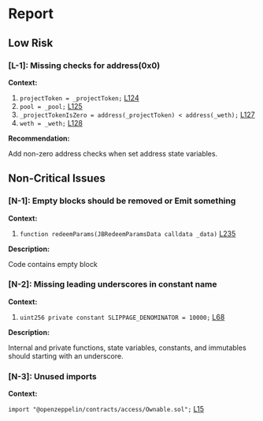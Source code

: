 # Report
## Low Risk ##
### [L-1]: Missing checks for address(0x0)
**Context:**

1. ```projectToken = _projectToken;``` [L124](https://github.com/code-423n4/2023-05-juicebox/blob/main/juice-buyback/contracts/JBXBuybackDelegate.sol#L124)
1. ```pool = _pool;``` [L125](https://github.com/code-423n4/2023-05-juicebox/blob/main/juice-buyback/contracts/JBXBuybackDelegate.sol#L125) 
1. ```_projectTokenIsZero = address(_projectToken) < address(_weth);``` [L127](https://github.com/code-423n4/2023-05-juicebox/blob/main/juice-buyback/contracts/JBXBuybackDelegate.sol#L127) 
1. ```weth = _weth;``` [L128](https://github.com/code-423n4/2023-05-juicebox/blob/main/juice-buyback/contracts/JBXBuybackDelegate.sol#L128) 

**Recommendation:**

Add non-zero address checks when set address state variables.

## Non-Critical Issues ##
### [N-1]: Empty blocks should be removed or Emit something
**Context:**

1. ```function redeemParams(JBRedeemParamsData calldata _data)``` [L235](https://github.com/code-423n4/2023-05-juicebox/blob/main/juice-buyback/contracts/JBXBuybackDelegate.sol#L235)

**Description:**

Code contains empty block

### [N-2]: Missing leading underscores in constant name
**Context:**

1. ```uint256 private constant SLIPPAGE_DENOMINATOR = 10000;``` [L68](https://github.com/code-423n4/2023-05-juicebox/blob/main/juice-buyback/contracts/JBXBuybackDelegate.sol#L68)

**Description:**

Internal and private functions, state variables, constants, and immutables should starting with an underscore.

### [N-3]: Unused imports
**Context:**

```import "@openzeppelin/contracts/access/Ownable.sol";``` [L15](https://github.com/code-423n4/2023-05-juicebox/blob/main/juice-buyback/contracts/JBXBuybackDelegate.sol#L15) 
